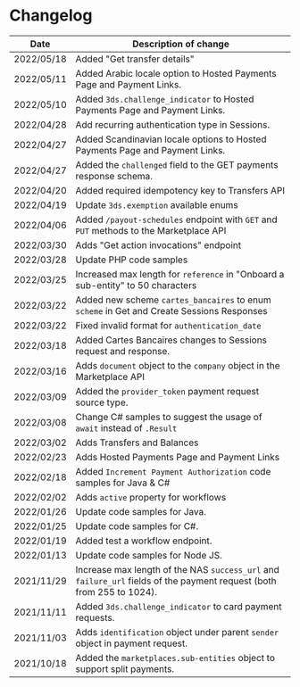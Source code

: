 # Changelog

| Date       | Description of change                                                                                                 |
| ---------- | --------------------------------------------------------------------------------------------------------------------- |
| 2022/05/18 | Added "Get transfer details"                                                                                          |
| 2022/05/11 | Added Arabic locale option to Hosted Payments Page and Payment Links.                                                 |
| 2022/05/10 | Added `3ds.challenge_indicator` to Hosted Payments Page and Payment Links.                                            |
| 2022/04/28 | Add recurring authentication type in Sessions.                                                                        |
| 2022/04/27 | Added Scandinavian locale options to Hosted Payments Page and Payment Links.                                          |
| 2022/04/27 | Added the `challenged` field to the GET payments response schema.                                                     |
| 2022/04/20 | Added required idempotency key to Transfers API                                                                       |
| 2022/04/19 | Update `3ds.exemption` available enums                                                                                |
| 2022/04/06 | Added `/payout-schedules` endpoint with `GET` and `PUT` methods to the Marketplace API                                |
| 2022/03/30 | Adds "Get action invocations" endpoint                                                                                           |
| 2022/03/28 | Update PHP code samples                                                                                               |
| 2022/03/25 | Increased max length for `reference` in "Onboard a sub-entity" to 50 characters |
| 2022/03/22 | Added new scheme `cartes_bancaires` to enum `scheme` in Get and Create Sessions Responses                             |
| 2022/03/22 | Fixed invalid format for `authentication_date`                                                                        |
| 2022/03/18 | Added Cartes Bancaires changes to Sessions request and response.                                                      |
| 2022/03/16 | Adds `document` object to the `company` object in the Marketplace API                                                 |
| 2022/03/09 | Added the `provider_token` payment request source type.                                                               |
| 2022/03/08 | Change C# samples to suggest the usage of `await` instead of `.Result`                                                |
| 2022/03/02 | Adds Transfers and Balances                                                                                           |
| 2022/02/23 | Adds Hosted Payments Page and Payment Links                                                                           |
| 2022/02/18 | Added `Increment Payment Authorization` code samples for Java & C#                                                    |
| 2022/02/02 | Adds `active` property for workflows                                                                                  |
| 2022/01/26 | Update code samples for Java.                                                                                         |
| 2022/01/25 | Update code samples for C#.                                                                                           |
| 2022/01/19 | Added test a workflow endpoint.                                                                                       |
| 2022/01/13 | Update code samples for Node JS.                                                                                      |
| 2021/11/29 | Increase max length of the NAS `success_url` and `failure_url` fields of the payment request (both from 255 to 1024). |
| 2021/11/11 | Added `3ds.challenge_indicator` to card payment requests.                                                             |
| 2021/11/03 | Adds `identification` object under parent `sender` object in payment request.                                         |
| 2021/10/18 | Added the `marketplaces.sub-entities` object to support split payments.                                               |
